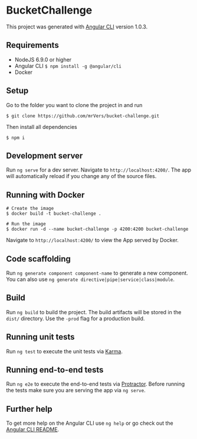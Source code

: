 # BucketChallenge

This project was generated with [Angular CLI](https://github.com/angular/angular-cli) version 1.0.3.

## Requirements

* NodeJS 6.9.0 or higher
* Angular CLI `$ npm install -g @angular/cli`
* Docker

## Setup

Go to the folder you want to clone the project in and run

`$ git clone https://github.com/mrVers/bucket-challenge.git`

Then install all dependencies

`$ npm i`

## Development server

Run `ng serve` for a dev server. Navigate to `http://localhost:4200/`. The app will automatically reload if you change any of the source files.

## Running with Docker

```
# Create the image
$ docker build -t bucket-challenge .

# Run the image
$ docker run -d --name bucket-challenge -p 4200:4200 bucket-challenge
```

Navigate to `http://localhost:4200/` to view the App served by Docker.

## Code scaffolding

Run `ng generate component component-name` to generate a new component. You can also use `ng generate directive|pipe|service|class|module`.

## Build

Run `ng build` to build the project. The build artifacts will be stored in the `dist/` directory. Use the `-prod` flag for a production build.

## Running unit tests

Run `ng test` to execute the unit tests via [Karma](https://karma-runner.github.io).

## Running end-to-end tests

Run `ng e2e` to execute the end-to-end tests via [Protractor](http://www.protractortest.org/).
Before running the tests make sure you are serving the app via `ng serve`.

## Further help

To get more help on the Angular CLI use `ng help` or go check out the [Angular CLI README](https://github.com/angular/angular-cli/blob/master/README.md).
